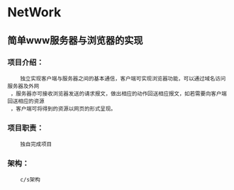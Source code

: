 # NetWork
## 简单www服务器与浏览器的实现
### 项目介绍：
        独立实现客户端与服务器之间的基本通信，客户端可实现浏览器功能，可以通过域名访问服务器及外网  
     ，服务器亦可接收浏览器发送的请求报文，做出相应的动作回送相应报文，如若需要向客户端回送相应的资源  
     ，客户端可将得到的资源以网页的形式呈现。
### 项目职责：
        独自完成项目
### 架构：
        c/s架构

